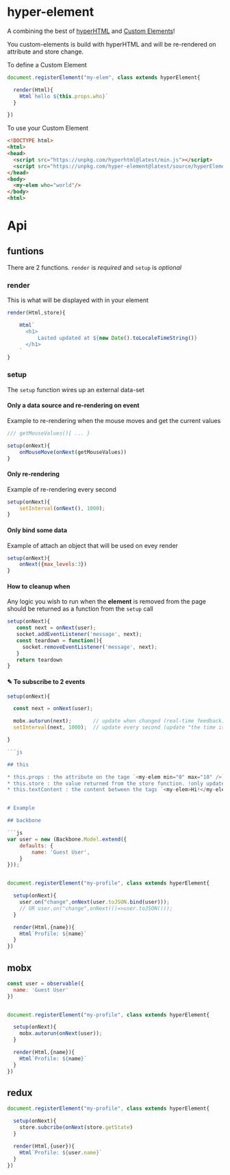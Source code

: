 # hyper-element

A combining the best of [hyperHTML] and [Custom Elements]!

You custom-elements is build with hyperHTML and will be re-rendered on attribute and store change.

To define a Custom Element

```js
document.registerElement("my-elem", class extends hyperElement{

  render(Html){
    Html`hello ${this.props.who}`
  }

})
```

To use your Custom Element

```html
<!DOCTYPE html>
<html>
<head>
  <script src="https://unpkg.com/hyperhtml@latest/min.js"></script>
  <script src="https://unpkg.com/hyper-element@latest/source/hyperElement.js"></script>
</head>
<body>
  <my-elem who="world"/>
</body>
<html>
```

# Api

## funtions

There are 2 functions. `render` is *required* and `setup` is *optional*

### render

This is what will be displayed with in your element

```js
render(Html,store){

    Html`
      <h1>
          Lasted updated at ${new Date().toLocaleTimeString()}
      </h1>
    `
}
```

### setup

The `setup` function wires up an external data-set

#### Only a data source and re-rendering on event

Example to re-rendering when the mouse moves and get the current values

```js
/// getMouseValues(){ ... }

setup(onNext){
    onMouseMove(onNext(getMouseValues))
}
```

#### Only re-rendering

Example of re-rendering every second

```js
setup(onNext){
    setInterval(onNext(), 1000);
}
```

#### Only bind some data

Example of attach an object that will be used on evey render

```js
setup(onNext){
    onNext({max_levels:3})
}
```

#### How to cleanup when

Any logic you wish to run when the **element** is removed from the page should be returned as a function from the `setup` call

```js
setup(onNext){
   const next = onNext(user);
   socket.addEventListener('message', next);
   const teardown = function(){
     socket.removeEventListener('message', next);
   }
   return teardown
}
```

#### ✎ To subscribe to 2 events

```js
setup(onNext){

  const next = onNext(user);

  mobx.autorun(next);       // update when changed (real-time feedback)
  setInterval(next, 1000);  // update every second (update "the time is now ...")

}

```js

## this

* this.props : the attribute on the tage `<my-elem min="0" max="10" />`
* this.store : the value returned from the store function. !only update before each render
* this.textContent : the content between the tags `<my-elem>Hi!</my-elem>`


# Example

## backbone

```js
var user = new (Backbone.Model.extend({
    defaults: {
        name: 'Guest User',
    }
}));


document.registerElement("my-profile", class extends hyperElement{

  setup(onNext){
    user.on("change",onNext(user.toJSON.bind(user)));
    // OR user.on("change",onNext(()=>user.toJSON()));
  }

  render(Html,{name}){
    Html`Profile: ${name}`
  }
})
```

## mobx

```js
const user = observable({
  name: 'Guest User'
})


document.registerElement("my-profile", class extends hyperElement{

  setup(onNext){
    mobx.autorun(onNext(user));
  }

  render(Html,{name}){
    Html`Profile: ${name}`
  }
})
```

## redux

```js
document.registerElement("my-profile", class extends hyperElement{

  setup(onNext){
    store.subcribe(onNext(store.getState)
  }

  render(Html,{user}){
    Html`Profile: ${user.name}`
  }
})
```

[hyperHTML]:https://viperhtml.js.org/hyper.html
[Custom Elements]:https://developer.mozilla.org/en-US/docs/Web/Web_Components/Custom_Elements
